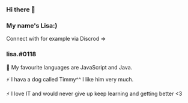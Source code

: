 ### Hi there 👋
### My name's Lisa:)


Connect with for example via Discrod =>
### lisa.#0118

🌱 My favourite languages are JavaScript and Java.  
                         
⚡ I hava a dog called Timmy^^ I like him very much.

⚡ I love IT and would never give up keep learning and getting better <3

